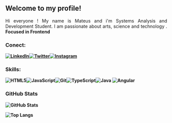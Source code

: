 
##  Welcome to my profile!

<p align="justify"> Hi everyone ! My name is Mateus and i'm Systems Analysis and Development Student. I am passionate about arts, science and technology .<strong> Focused in Frontend </p>

### Conect:
[![LinkedIn](https://img.shields.io/badge/LinkedIn-0A66C2?style=for-the-badge&logo=linkedin&logoColor=white)](https://www.linkedin.com/in/mateus-henrique-derossi-79a2031a3/)[![Twitter](https://img.shields.io/badge/Twitter-000?style=for-the-badge&logo=twitter)](https://twitter.com/LadaeaC2)[![Instagram](https://img.shields.io/badge/Instagram-000?style=for-the-badge&logo=instagram)](https://www.instagram.com/mateushenriquedrs/)

### Skills:
![HTML5](https://img.shields.io/badge/HTML5-E34F26?style=for-the-badge&logo=html5&logoColor=white)![JavaScript](https://img.shields.io/badge/JavaScript-F7DF1E?style=for-the-badge&logo=javascript&logoColor=black)![Git](https://img.shields.io/badge/Git-F05032?style=for-the-badge&logo=git&logoColor=white)![TypeScript](https://img.shields.io/badge/TypeScript-000?style=for-the-badge&logo=typescript)![Java](https://img.shields.io/badge/Java-000?style=for-the-badge&logo=java)	![Angular](https://img.shields.io/badge/Angular-000?style=for-the-badge&logo=angular&logoColor=C3002F)

### GitHub Stats
![GitHub Stats](https://github-readme-stats.vercel.app/api?username=MateusHenriquegringo&theme=transparent&bg_color=000&border_color=30A3DC&show_icons=true&icon_color=30A3DC&title_color=E94D5F&text_color=FFF)

![Top Langs](https://github-readme-stats-git-masterrstaa-rickstaa.vercel.app/api/top-langs/?username=MateusHenriquegringo&layout=compact&bg_color=000&border_color=30A3DC&title_color=E94D5F&text_color=FFF)
